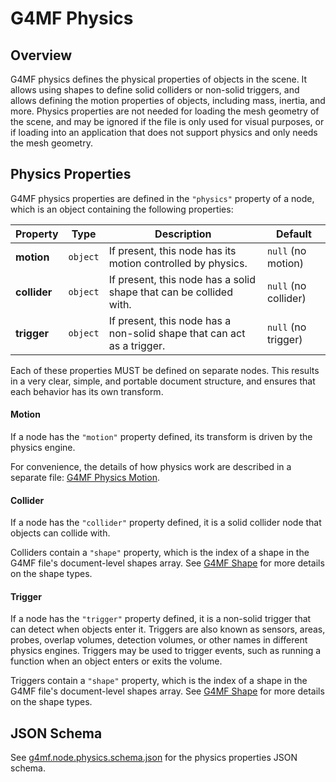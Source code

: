 # G4MF Physics

## Overview

G4MF physics defines the physical properties of objects in the scene. It allows using shapes to define solid colliders or non-solid triggers, and allows defining the motion properties of objects, including mass, inertia, and more. Physics properties are not needed for loading the mesh geometry of the scene, and may be ignored if the file is only used for visual purposes, or if loading into an application that does not support physics and only needs the mesh geometry.

## Physics Properties

G4MF physics properties are defined in the `"physics"` property of a node, which is an object containing the following properties:

| Property     | Type     | Description                                                            | Default              |
| ------------ | -------- | ---------------------------------------------------------------------- | -------------------- |
| **motion**   | `object` | If present, this node has its motion controlled by physics.            | `null` (no motion)   |
| **collider** | `object` | If present, this node has a solid shape that can be collided with.     | `null` (no collider) |
| **trigger**  | `object` | If present, this node has a non-solid shape that can act as a trigger. | `null` (no trigger)  |

Each of these properties MUST be defined on separate nodes. This results in a very clear, simple, and portable document structure, and ensures that each behavior has its own transform.

#### Motion

If a node has the `"motion"` property defined, its transform is driven by the physics engine.

For convenience, the details of how physics work are described in a separate file: [G4MF Physics Motion](motion.md).

#### Collider

If a node has the `"collider"` property defined, it is a solid collider node that objects can collide with.

Colliders contain a `"shape"` property, which is the index of a shape in the G4MF file's document-level shapes array. See [G4MF Shape](shape.md) for more details on the shape types.

#### Trigger

If a node has the `"trigger"` property defined, it is a non-solid trigger that can detect when objects enter it. Triggers are also known as sensors, areas, probes, overlap volumes, detection volumes, or other names in different physics engines. Triggers may be used to trigger events, such as running a function when an object enters or exits the volume.

Triggers contain a `"shape"` property, which is the index of a shape in the G4MF file's document-level shapes array. See [G4MF Shape](shape.md) for more details on the shape types.

## JSON Schema

See [g4mf.node.physics.schema.json](../../schema/physics/g4mf.node.physics.schema.json) for the physics properties JSON schema.
